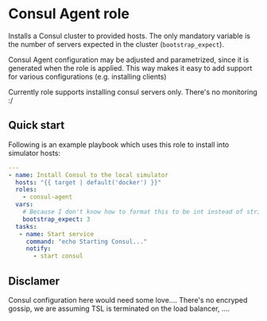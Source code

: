 # Consul Agent role
Installs a Consul cluster to provided hosts.
The only mandatory variable is the number of servers expected in the cluster (`bootstrap_expect`).

Consul Agent configuration may be adjusted and parametrized, since it is generated when the role is applied.
This way makes it easy to add support for various configurations (e.g. installing clients)

Currently role supports installing consul servers only.
There's no monitoring :/

## Quick start
Following is an example playbook which uses this role to install into simulator hosts:
```yaml
---
- name: Install Consul to the local simulator
  hosts: "{{ target | default('docker') }}"
  roles:
    - consul-agent
  vars:
    # Because I don't know how to format this to be int instead of string when scaffolding :/
    bootstrap_expect: 3
  tasks:
   - name: Start service
     command: "echo Starting Consul..."
     notify:
       - start consul

```

## Disclamer
Consul configuration here would need some love....
There's no encryped gossip, we are assuming TSL is terminated on the load balancer, ....
